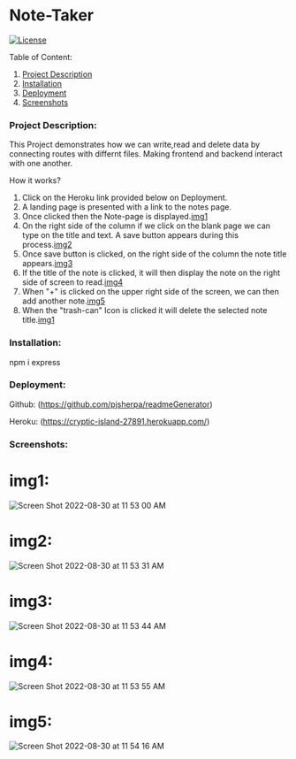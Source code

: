 # Note-Taker 
  [![License](https://img.shields.io/badge/license-mit-blue.svg)
      ](https://opensource.org/licenses/mit)
  
  Table of Content:
  1. [Project Description](#Project-Description)
  2. [Installation](#Installation)
  3. [Deployment](#Deployment)
  4. [Screenshots](#Screenshots)

### Project Description:

This Project demonstrates how we can write,read and delete data by connecting routes with differnt files. 
Making frontend and backend interact with one another. 

How it works?

1. Click on the Heroku link provided below on Deployment.
2. A landing page is presented with a link to the notes page.
3. Once clicked then the Note-page is displayed.[img1](#img1)
4. On the right side of the column if we click on the blank page we can type on the title and text. A save button appears during this process.[img2](#img2)
5. Once save button is clicked, on the right side of the column the note title appears.[img3](#img3)
6. If the title of the note is clicked, it will then display the note on the right side of screen to read.[img4](#img4)
7. When "+" is clicked on the upper right side of the screen, we can then add another note.[img5](#img5)
8. When the "trash-can" Icon is clicked it will delete the selected note title.[img1](#img1)

### Installation:
npm i express

### Deployment:

Github:
(https://github.com/pjsherpa/readmeGenerator)

Heroku:
(https://cryptic-island-27891.herokuapp.com/)

### Screenshots:

# img1:

![Screen Shot 2022-08-30 at 11 53 00 AM](https://user-images.githubusercontent.com/105903416/187519602-4a638272-7d5c-462f-b0aa-3dfe7739b994.png)

# img2:

![Screen Shot 2022-08-30 at 11 53 31 AM](https://user-images.githubusercontent.com/105903416/187519659-39d08807-5723-4dee-ac99-f4dabb961fa7.png)

# img3:

![Screen Shot 2022-08-30 at 11 53 44 AM](https://user-images.githubusercontent.com/105903416/187519735-a9e7b11b-390b-4478-a19a-efb4c07c4dc3.png)

# img4:

![Screen Shot 2022-08-30 at 11 53 55 AM](https://user-images.githubusercontent.com/105903416/187519699-ad3609d9-5db4-4a3a-8c76-e2051687d485.png)

# img5:

![Screen Shot 2022-08-30 at 11 54 16 AM](https://user-images.githubusercontent.com/105903416/187519855-2d6a0881-6e55-48e7-804f-3c4b77bc0972.png)

